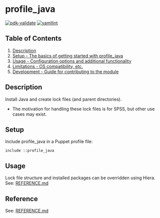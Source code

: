 # profile_java

[![pdk-validate](https://github.com/ncsa/puppet-profile_java/actions/workflows/pdk-validate.yml/badge.svg)](https://github.com/ncsa/puppet-profile_java/actions/workflows/pdk-validate.yml)
[![yamllint](https://github.com/ncsa/puppet-profile_java/actions/workflows/yamllint.yml/badge.svg)](https://github.com/ncsa/puppet-profile_java/actions/workflows/yamllint.yml)

## Table of Contents

1. [Description](#description)
1. [Setup - The basics of getting started with profile_java](#setup)
1. [Usage - Configuration options and additional functionality](#usage)
1. [Limitations - OS compatibility, etc.](#limitations)
1. [Development - Guide for contributing to the module](#development)

## Description

Install Java and create lock files (and parent directories).

* The motivation for handling these lock files is for SPSS,
  but other use cases may exist.

## Setup

Include profile_java in a Puppet profile file:
```
include ::profile_java
```

## Usage

Lock file structure and installed packages can be overridden using Hiera.
See: [REFERENCE.md](REFERENCE.md)

## Reference

See: [REFERENCE.md](REFERENCE.md)
